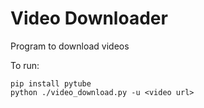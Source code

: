 
# Video Downloader

Program to download videos

To run:

```
pip install pytube
python ./video_download.py -u <video url>
```

